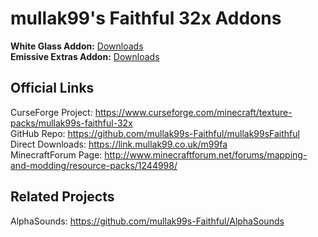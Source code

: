 # mullak99's Faithful 32x Addons

**White Glass Addon:** [Downloads](https://link.mullak99.co.uk/m99fawg)  
**Emissive Extras Addon:** [Downloads](https://link.mullak99.co.uk/m99faee)  

## Official Links

CurseForge Project: https://www.curseforge.com/minecraft/texture-packs/mullak99s-faithful-32x  
GitHub Repo: https://github.com/mullak99s-Faithful/mullak99sFaithful  
Direct Downloads: https://link.mullak99.co.uk/m99fa  
MinecraftForum Page: http://www.minecraftforum.net/forums/mapping-and-modding/resource-packs/1244998/  

## Related Projects
AlphaSounds: https://github.com/mullak99s-Faithful/AlphaSounds
